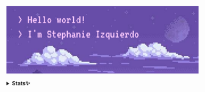 <img src="https://github.com/stephanieizquierdo/stephanieizquierdo/blob/main/cloudspurplebanner.png"
     alt="Hello there"
     style="float: center; margin-right: 10px;" />        
                                                                                           
                                                                                                   
<details>
<summary><b>Stats✨</b></summary>

<a href="https://github.com/anuraghazra/github-readme-stats">
  <img align="center" src="https://github-readme-stats.vercel.app/api?username=stephanieizquierdo&include_all_commits=true&count_private=true&show_icons=true&theme=jolly " />
</a>
<a href="https://github.com/anuraghazra/convoychat">
  <img align="center" src="https://github-readme-stats.vercel.app/api/top-langs/?username=stephanieizquierdo&langs_count=10&layout=compact&theme=jolly " />
</a>

</details>
